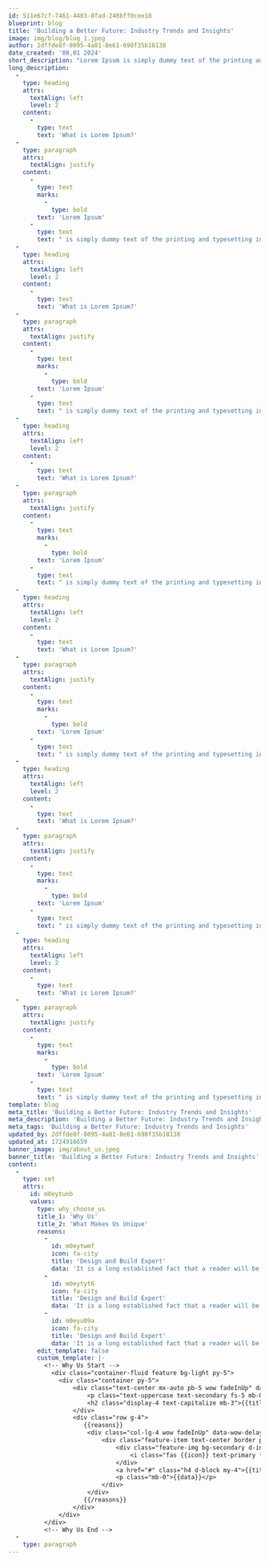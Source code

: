 ```yaml
---
id: 511e67cf-7461-4403-8fad-248bff0cee18
blueprint: blog
title: 'Building a Better Future: Industry Trends and Insights'
image: img/blog/blog_1.jpeg
author: 2dffde8f-8095-4a81-8e61-698f35b18138
date_created: '08,01 2024'
short_description: "Lorem Ipsum is simply dummy text of the printing and typesetting industry. Lorem Ipsum has been the industry's standard dummy text ever since the 1500s, when an unknown printer took a galley of type and scrambled it to make a type specimen book"
long_description:
  -
    type: heading
    attrs:
      textAlign: left
      level: 2
    content:
      -
        type: text
        text: 'What is Lorem Ipsum?'
  -
    type: paragraph
    attrs:
      textAlign: justify
    content:
      -
        type: text
        marks:
          -
            type: bold
        text: 'Lorem Ipsum'
      -
        type: text
        text: " is simply dummy text of the printing and typesetting industry. Lorem Ipsum has been the industry's standard dummy text ever since the 1500s, when an unknown printer took a galley of type and scrambled it to make a type specimen book. It has survived not only five centuries, but also the leap into electronic typesetting, remaining essentially unchanged. It was popularised in the 1960s with the release of Letraset sheets containing Lorem Ipsum passages, and more recently with desktop publishing software like Aldus PageMaker including versions of Lorem Ipsum."
  -
    type: heading
    attrs:
      textAlign: left
      level: 2
    content:
      -
        type: text
        text: 'What is Lorem Ipsum?'
  -
    type: paragraph
    attrs:
      textAlign: justify
    content:
      -
        type: text
        marks:
          -
            type: bold
        text: 'Lorem Ipsum'
      -
        type: text
        text: " is simply dummy text of the printing and typesetting industry. Lorem Ipsum has been the industry's standard dummy text ever since the 1500s, when an unknown printer took a galley of type and scrambled it to make a type specimen book. It has survived not only five centuries, but also the leap into electronic typesetting, remaining essentially unchanged. It was popularised in the 1960s with the release of Letraset sheets containing Lorem Ipsum passages, and more recently with desktop publishing software like Aldus PageMaker including versions of Lorem Ipsum."
  -
    type: heading
    attrs:
      textAlign: left
      level: 2
    content:
      -
        type: text
        text: 'What is Lorem Ipsum?'
  -
    type: paragraph
    attrs:
      textAlign: justify
    content:
      -
        type: text
        marks:
          -
            type: bold
        text: 'Lorem Ipsum'
      -
        type: text
        text: " is simply dummy text of the printing and typesetting industry. Lorem Ipsum has been the industry's standard dummy text ever since the 1500s, when an unknown printer took a galley of type and scrambled it to make a type specimen book. It has survived not only five centuries, but also the leap into electronic typesetting, remaining essentially unchanged. It was popularised in the 1960s with the release of Letraset sheets containing Lorem Ipsum passages, and more recently with desktop publishing software like Aldus PageMaker including versions of Lorem Ipsum."
  -
    type: heading
    attrs:
      textAlign: left
      level: 2
    content:
      -
        type: text
        text: 'What is Lorem Ipsum?'
  -
    type: paragraph
    attrs:
      textAlign: justify
    content:
      -
        type: text
        marks:
          -
            type: bold
        text: 'Lorem Ipsum'
      -
        type: text
        text: " is simply dummy text of the printing and typesetting industry. Lorem Ipsum has been the industry's standard dummy text ever since the 1500s, when an unknown printer took a galley of type and scrambled it to make a type specimen book. It has survived not only five centuries, but also the leap into electronic typesetting, remaining essentially unchanged. It was popularised in the 1960s with the release of Letraset sheets containing Lorem Ipsum passages, and more recently with desktop publishing software like Aldus PageMaker including versions of Lorem Ipsum."
  -
    type: heading
    attrs:
      textAlign: left
      level: 2
    content:
      -
        type: text
        text: 'What is Lorem Ipsum?'
  -
    type: paragraph
    attrs:
      textAlign: justify
    content:
      -
        type: text
        marks:
          -
            type: bold
        text: 'Lorem Ipsum'
      -
        type: text
        text: " is simply dummy text of the printing and typesetting industry. Lorem Ipsum has been the industry's standard dummy text ever since the 1500s, when an unknown printer took a galley of type and scrambled it to make a type specimen book. It has survived not only five centuries, but also the leap into electronic typesetting, remaining essentially unchanged. It was popularised in the 1960s with the release of Letraset sheets containing Lorem Ipsum passages, and more recently with desktop publishing software like Aldus PageMaker including versions of Lorem Ipsum."
  -
    type: heading
    attrs:
      textAlign: left
      level: 2
    content:
      -
        type: text
        text: 'What is Lorem Ipsum?'
  -
    type: paragraph
    attrs:
      textAlign: justify
    content:
      -
        type: text
        marks:
          -
            type: bold
        text: 'Lorem Ipsum'
      -
        type: text
        text: " is simply dummy text of the printing and typesetting industry. Lorem Ipsum has been the industry's standard dummy text ever since the 1500s, when an unknown printer took a galley of type and scrambled it to make a type specimen book. It has survived not only five centuries, but also the leap into electronic typesetting, remaining essentially unchanged. It was popularised in the 1960s with the release of Letraset sheets containing Lorem Ipsum passages, and more recently with desktop publishing software like Aldus PageMaker including versions of Lorem Ipsum."
template: blog
meta_title: 'Building a Better Future: Industry Trends and Insights'
meta_description: 'Building a Better Future: Industry Trends and Insights'
meta_tags: 'Building a Better Future: Industry Trends and Insights'
updated_by: 2dffde8f-8095-4a81-8e61-698f35b18138
updated_at: 1724916659
banner_image: img/about_us.jpeg
banner_title: 'Building a Better Future: Industry Trends and Insights'
content:
  -
    type: set
    attrs:
      id: m0eytunb
      values:
        type: why_choose_us
        title_1: 'Why Us'
        title_2: 'What Makes Us Unique'
        reasons:
          -
            id: m0eytwmf
            icon: fa-city
            title: 'Design and Build Expert'
            data: 'It is a long established fact that a reader will be distracted by the readable content of a page when looking at its layout. The point of using Lorem Ipsum is that it has a more-or-less normal distribution of letters'
          -
            id: m0eytyt6
            icon: fa-city
            title: 'Design and Build Expert'
            data: 'It is a long established fact that a reader will be distracted by the readable content of a page when looking at its layout. The point of using Lorem Ipsum is that it has a more-or-less normal distribution of letters'
          -
            id: m0eyu09a
            icon: fa-city
            title: 'Design and Build Expert'
            data: 'It is a long established fact that a reader will be distracted by the readable content of a page when looking at its layout. The point of using Lorem Ipsum is that it has a more-or-less normal distribution of letters'
        edit_template: false
        custom_template: |-
          <!-- Why Us Start -->
            <div class="container-fluid feature bg-light py-5">
              <div class="container py-5">
                  <div class="text-center mx-auto pb-5 wow fadeInUp" data-wow-delay="0.2s" style="max-width: 800px;">
                      <p class="text-uppercase text-secondary fs-5 mb-0">{{title_1}}</p>
                      <h2 class="display-4 text-capitalize mb-3">{{title_2}}</h2>
                  </div>
                  <div class="row g-4">
                     {{reasons}}
                      <div class="col-lg-4 wow fadeInUp" data-wow-delay="0.2s">
                          <div class="feature-item text-center border p-5">
                              <div class="feature-img bg-secondary d-inline-flex p-4">
                                  <i class="fas {{icon}} text-primary fa-5x"></i>
                              </div>
                              <a href="#" class="h4 d-block my-4">{{title}}</a>
                              <p class="mb-0">{{data}}</p>
                          </div>
                      </div>
                     {{/reasons}}
                  </div>
              </div>
          </div>
          <!-- Why Us End -->
  -
    type: paragraph
---
```

